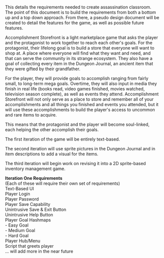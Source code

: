 

This details the requirements needed to create assassination classroom. The point of this document is to build the requirements from both a bottom up and a top down approach. From there, a pseudo design document will be created to detail the features for the game, as well as possible future features.

Accomplishment Storefront is a light marketplace game that asks the player and the protagonist to work together to reach each other's goals. For the protagonist, their lifelong goal is to build a store that everyone will want to shop at. A place where everyone will find what they want and need, and that can serve the community in its strange ecosystem. They also have a goal of collecting every item in the Dungeon Journal, an ancient item that they were gifted by their grandfather.

For the player, they will provide goals to accomplish ranging from fairly small, to long-term mega goals. Overtime, they will also input in media they finish in real life (books read, video games finished, movies watched, television season complete), as well as events they attend. Accomplishment Storefront will not only serve as a place to store and remember all of your accomplishments and all things you finished and events you attended, but it will use these accomplishments to build the player's access to uncommon and rare items to acquire. 

This means that the protagonist and the player will become soul-linked, each helping the other accomplish their goals. 

The first iteration of the game will be entirely text-based. 

The second iteration will use sprite pictures in the Dungeon Journal and in item descriptions to add a visual for the  items. 

The third iteration will begin work on revising it into a 2D sprite-based inventory management game. 

<b>Iteration One Requirements</b>
<br>(Each of these will require their own set of requirements)
<br>Text-Based UI
<br>Player Login
<br>Player Password
<br>Player Save Capability 
<br>Unintrusive Save & Exit Button
<br>Unintrusive Help Button
<br>Player Goal Hashmaps
<br>    - Easy Goal
<br>    - Medium Goal
<br>    - Hard Goal
<br>Player Hub/Menu
<br>Script that greets player
<br>... will add more in the near future


